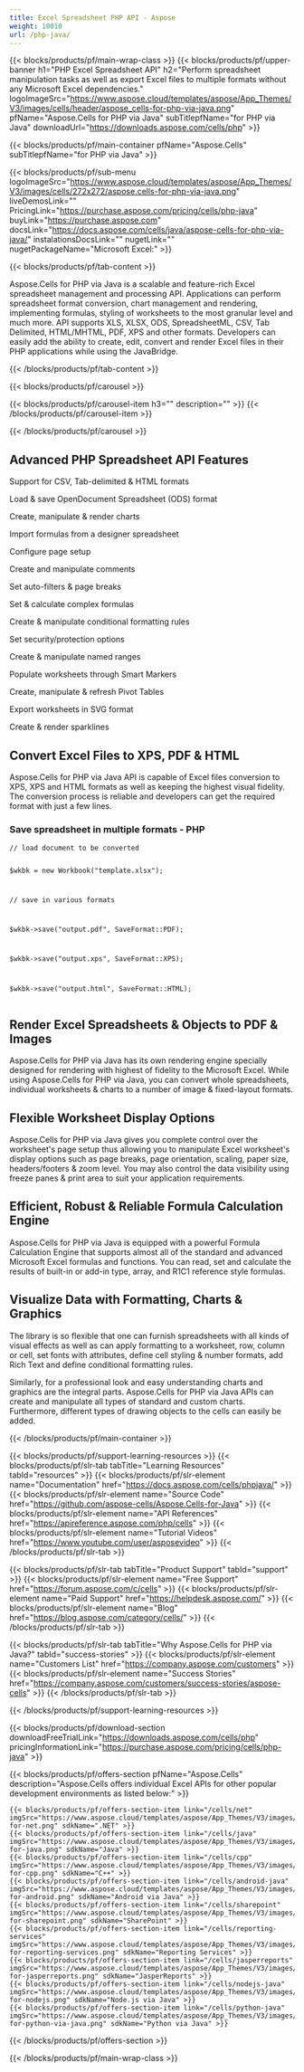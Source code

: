 ```yaml
---
title: Excel Spreadsheet PHP API - Aspose 
weight: 10010
url: /php-java/ 
---
```


{{< blocks/products/pf/main-wrap-class >}}
{{< blocks/products/pf/upper-banner h1="PHP Excel Spreadsheet API" h2="Perform spreadsheet manipulation tasks as well as export Excel files to multiple formats without any Microsoft Excel dependencies." logoImageSrc="https://www.aspose.cloud/templates/aspose/App_Themes/V3/images/cells/header/aspose_cells-for-php-via-java.png" pfName="Aspose.Cells for PHP via Java" subTitlepfName="for PHP via Java" downloadUrl="https://downloads.aspose.com/cells/php" >}}

{{< blocks/products/pf/main-container pfName="Aspose.Cells" subTitlepfName="for PHP via Java" >}}

{{< blocks/products/pf/sub-menu logoImageSrc="https://www.aspose.cloud/templates/aspose/App_Themes/V3/images/cells/272x272/aspose.cells-for-php-via-java.png" liveDemosLink="" PricingLink="https://purchase.aspose.com/pricing/cells/php-java" buyLink="https://purchase.aspose.com" docsLink="https://docs.aspose.com/cells/java/aspose-cells-for-php-via-java/" instalationsDocsLink="" nugetLink="" nugetPackageName="Microsoft Excel:" >}}

{{< blocks/products/pf/tab-content >}}
<p>
 Aspose.Cells for PHP via Java is a scalable and feature-rich Excel spreadsheet management and processing API. Applications can perform spreadsheet format conversion, chart management and rendering, implementing formulas, styling of worksheets to the most granular level and much more. API supports XLS, XLSX, ODS, SpreadsheetML, CSV, Tab Delimited, HTML/MHTML, PDF, XPS and other formats. Developers can easily add the ability to create, edit, convert and render Excel files in their PHP applications while using the JavaBridge.
</p>

{{< /blocks/products/pf/tab-content >}}

<!--Diagrams Start-->
{{< blocks/products/pf/carousel >}}

{{< blocks/products/pf/carousel-item h3="" description="" >}}
{{< /blocks/products/pf/carousel-item >}}

{{< /blocks/products/pf/carousel >}}
<!--Diagrams End-->

<!--Feature-section Start-->
<div class="container-fluid features-section bg-gray singleproduct">
 <a class="anchor" id="features" name="features">
 </a>
 <div class="row">
  <div class="container">
   <h2 class="pr-ft">
    Advanced PHP Spreadsheet API Features
   </h2>
   <!--<p>Aspose.Cells for PHP via Java includes the following features:</p>-->
   <p>
   </p>
   <div class="col-lg-4">
    <em class="fa fa-support ico-blue fa-2x col-lg-2">
    </em>
    <p class="col-lg-10">
     Support for CSV, Tab-delimited &amp; HTML formats
    </p>
   </div>
   <div class="col-lg-4">
    <em class="fa fa-folder-open-o ico-blue fa-2x col-lg-2">
    </em>
    <p class="col-lg-10">
     Load &amp; save OpenDocument Spreadsheet (ODS) format
    </p>
   </div>
   <div class="col-lg-4">
    <em class="fa fa-image ico-blue fa-2x col-lg-2">
    </em>
    <p class="col-lg-10">
     Create, manipulate &amp; render charts
    </p>
   </div>
   <div class="col-lg-4">
    <em class="fa fa-superscript ico-blue fa-2x col-lg-2">
    </em>
    <p class="col-lg-10">
     Import formulas from a designer spreadsheet
    </p>
   </div>
   <div class="col-lg-4">
    <em class="fa fa-cogs ico-blue fa-2x col-lg-2">
    </em>
    <p class="col-lg-10">
     Configure page setup
    </p>
   </div>
   <div class="col-lg-4">
    <em class="fa fa-commenting ico-blue fa-2x col-lg-2">
    </em>
    <p class="col-lg-10">
     Create and manipulate comments
    </p>
   </div>
   <div class="col-lg-4">
    <em class="fa fa-filter ico-blue fa-2x col-lg-2">
    </em>
    <p class="col-lg-10">
     Set auto-filters &amp; page breaks
    </p>
   </div>
   <div class="col-lg-4">
    <em class="fa fa-subscript ico-blue fa-2x col-lg-2">
    </em>
    <p class="col-lg-10">
     Set &amp; calculate complex formulas
    </p>
   </div>
   <div class="col-lg-4">
    <em class="fa fa-align-center ico-blue fa-2x col-lg-2">
    </em>
    <p class="col-lg-10">
     Create &amp; manipulate conditional formatting rules
    </p>
   </div>
   <div class="col-lg-4">
    <em class="fa fa-shield ico-blue fa-2x col-lg-2">
    </em>
    <p class="col-lg-10">
     Set security/protection options
    </p>
   </div>
   <div class="col-lg-4">
    <em class="fa fa-sort-amount-desc ico-blue fa-2x col-lg-2">
    </em>
    <p class="col-lg-10">
     Create &amp; manipulate named ranges
    </p>
   </div>
   <div class="col-lg-4">
    <em class="fa fa-file-text-o ico-blue fa-2x col-lg-2">
    </em>
    <p class="col-lg-10">
     Populate worksheets through Smart Markers
    </p>
   </div>
   <div class="col-lg-4">
    <em class="fa fa-table ico-blue fa-2x col-lg-2">
    </em>
    <p class="col-lg-10">
     Create, manipulate &amp; refresh Pivot Tables
    </p>
   </div>
   <div class="col-lg-4">
    <em class="fa fa-html5 ico-blue fa-2x col-lg-2">
    </em>
    <p class="col-lg-10">
     Export worksheets in SVG format
    </p>
   </div>
   <div class="col-lg-4">
    <em class="fa fa-line-chart ico-blue fa-2x col-lg-2">
    </em>
    <p class="col-lg-10">
     Create &amp; render sparklines
    </p>
   </div>
   <div class="col-lg-12">
    <h2 class="h2title">
     Convert Excel Files to XPS, PDF &amp; HTML
    </h2>
    <p>
     Aspose.Cells for PHP via Java API is capable of Excel files conversion to XPS, XPS and HTML formats as well as keeping the highest visual fidelity. The conversion process is reliable and developers can get the required format with just a few lines.
    </p>
    <div class="codeblock" id="code">
     <h3>
      Save spreadsheet in multiple formats - PHP
     </h3>
     <pre><code class="php">// load document to be converted

$wkbk = new Workbook("template.xlsx");



// save in various formats

$wkbk-&gt;save("output.pdf", SaveFormat::PDF);

$wkbk-&gt;save("output.xps", SaveFormat::XPS);

$wkbk-&gt;save("output.html", SaveFormat::HTML);</code></pre>
    </div>
   </div>
   <div class="col-lg-12">
    <h2 class="h2title">
     Render Excel Spreadsheets &amp; Objects to PDF &amp; Images
    </h2>
    <p>
     Aspose.Cells for PHP via Java has its own rendering engine specially designed for rendering with highest of fidelity to the Microsoft Excel. While using Aspose.Cells for PHP via Java, you can convert whole spreadsheets, individual worksheets &amp; charts to a number of image &amp; fixed-layout formats.
    </p>
   </div>
   <div class="col-lg-12">
    <h2 class="h2title">
     Flexible Worksheet Display Options
    </h2>
    <p>
     Aspose.Cells for PHP via Java gives you complete control over the worksheet's page setup thus allowing you to manipulate Excel worksheet's display options such as page breaks, page orientation, scaling, paper size, headers/footers &amp; zoom level. You may also control the data visibility using freeze panes &amp; print area to suit your application requirements.
    </p>
   </div>
   <div class="col-lg-12">
    <h2 class="h2title">
     Efficient, Robust &amp; Reliable Formula Calculation Engine
    </h2>
    <p>
     Aspose.Cells for PHP via Java is equipped with a powerful Formula Calculation Engine that supports almost all of the standard and advanced Microsoft Excel formulas and functions. You can read, set and calculate the results of built-in or add-in type, array, and R1C1 reference style formulas.
    </p>
   </div>
   <div class="col-lg-12">
    <h2 class="h2title">
     Visualize Data with Formatting, Charts &amp; Graphics
    </h2>
    <p>
     The library is so flexible that one can furnish spreadsheets with all kinds of visual effects as well as can apply formatting to a worksheet, row, column or cell, set fonts with attributes, define cell styling &amp; number formats, add Rich Text and define conditional formatting rules.
    </p>
    <p>
     Similarly, for a professional look and easy understanding charts and graphics are the integral parts. Aspose.Cells for PHP via Java APIs can create and manipulate all types of standard and custom charts. Furthermore, different types of drawing objects to the cells can easily be added.
    </p>
   </div>
  </div>
 </div>
</div>
<!--Feature-section End-->

{{< /blocks/products/pf/main-container >}}


{{< blocks/products/pf/support-learning-resources >}}
{{< blocks/products/pf/slr-tab tabTitle="Learning Resources" tabId="resources" >}}
{{< blocks/products/pf/slr-element name="Documentation" href="https://docs.aspose.com/cells/phpjava/" >}}
{{< blocks/products/pf/slr-element name="Source Code" href="https://github.com/aspose-cells/Aspose.Cells-for-Java" >}}
{{< blocks/products/pf/slr-element name="API References" href="https://apireference.aspose.com/php/cells" >}}
{{< blocks/products/pf/slr-element name="Tutorial Videos" href="https://www.youtube.com/user/asposevideo" >}}
{{< /blocks/products/pf/slr-tab >}}

{{< blocks/products/pf/slr-tab tabTitle="Product Support" tabId="support" >}}
{{< blocks/products/pf/slr-element name="Free Support" href="https://forum.aspose.com/c/cells" >}}
{{< blocks/products/pf/slr-element name="Paid Support" href="https://helpdesk.aspose.com/" >}}
{{< blocks/products/pf/slr-element name="Blog" href="https://blog.aspose.com/category/cells/" >}}
{{< /blocks/products/pf/slr-tab >}}

{{< blocks/products/pf/slr-tab tabTitle="Why Aspose.Cells for PHP via Java?" tabId="success-stories" >}}
{{< blocks/products/pf/slr-element name="Customers List" href="https://company.aspose.com/customers" >}}
{{< blocks/products/pf/slr-element name="Success Stories" href="https://company.aspose.com/customers/success-stories/aspose-cells" >}}
{{< /blocks/products/pf/slr-tab >}}

{{< /blocks/products/pf/support-learning-resources >}}

{{< blocks/products/pf/download-section downloadFreeTrialLink="https://downloads.aspose.com/cells/php" pricingInformationLink="https://purchase.aspose.com/pricing/cells/php-java" >}}

{{< blocks/products/pf/offers-section pfName="Aspose.Cells" description="Aspose.Cells offers individual Excel APIs for other popular development environments as listed below:" >}}

    {{< blocks/products/pf/offers-section-item link="/cells/net" imgSrc="https://www.aspose.cloud/templates/aspose/App_Themes/V3/images/cells/272x272/aspose_cells-for-net.png" sdkName=".NET" >}}
    {{< blocks/products/pf/offers-section-item link="/cells/java" imgSrc="https://www.aspose.cloud/templates/aspose/App_Themes/V3/images/cells/272x272/aspose_cells-for-java.png" sdkName="Java" >}}
    {{< blocks/products/pf/offers-section-item link="/cells/cpp" imgSrc="https://www.aspose.cloud/templates/aspose/App_Themes/V3/images/cells/272x272/aspose_cells-for-cpp.png" sdkName="C++" >}}
    {{< blocks/products/pf/offers-section-item link="/cells/android-java" imgSrc="https://www.aspose.cloud/templates/aspose/App_Themes/V3/images/cells/272x272/aspose_cells-for-android.png" sdkName="Android via Java" >}}
    {{< blocks/products/pf/offers-section-item link="/cells/sharepoint" imgSrc="https://www.aspose.cloud/templates/aspose/App_Themes/V3/images/cells/272x272/aspose_cells-for-sharepoint.png" sdkName="SharePoint" >}}
    {{< blocks/products/pf/offers-section-item link="/cells/reporting-services" imgSrc="https://www.aspose.cloud/templates/aspose/App_Themes/V3/images/cells/272x272/aspose_cells-for-reporting-services.png" sdkName="Reporting Services" >}}
    {{< blocks/products/pf/offers-section-item link="/cells/jasperreports" imgSrc="https://www.aspose.cloud/templates/aspose/App_Themes/V3/images/cells/272x272/aspose_cells-for-jasperreports.png" sdkName="JasperReports" >}}
    {{< blocks/products/pf/offers-section-item link="/cells/nodejs-java" imgSrc="https://www.aspose.cloud/templates/aspose/App_Themes/V3/images/cells/272x272/aspose_cells-for-nodejs.png" sdkName="Node.js via Java" >}}
    {{< blocks/products/pf/offers-section-item link="/cells/python-java" imgSrc="https://www.aspose.cloud/templates/aspose/App_Themes/V3/images/cells/272x272/aspose_cells-for-python-via-java.png" sdkName="Python via Java" >}}

{{< /blocks/products/pf/offers-section >}}

{{< /blocks/products/pf/main-wrap-class >}}